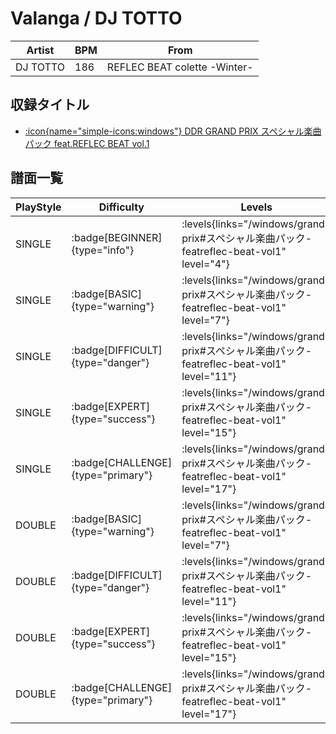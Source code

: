 # Valanga / DJ TOTTO

|Artist|BPM|From|
|------|---|----|
|DJ TOTTO|186|REFLEC BEAT colette -Winter-|

## 収録タイトル

- [:icon{name="simple-icons:windows"} DDR GRAND PRIX スペシャル楽曲パック feat.REFLEC BEAT vol.1](/windows/grand-prix#スペシャル楽曲パック-featreflec-beat-vol1)

## 譜面一覧

|PlayStyle|Difficulty|Levels|Notes|Movie|
|---------|----------|------|-----|-----|
|SINGLE| :badge[BEGINNER]{type="info"}| :levels{links="/windows/grand-prix#スペシャル楽曲パック-featreflec-beat-vol1" level="4"}|119/10||
|SINGLE| :badge[BASIC]{type="warning"}| :levels{links="/windows/grand-prix#スペシャル楽曲パック-featreflec-beat-vol1" level="7"}|250/14||
|SINGLE| :badge[DIFFICULT]{type="danger"}| :levels{links="/windows/grand-prix#スペシャル楽曲パック-featreflec-beat-vol1" level="11"}|435/20||
|SINGLE| :badge[EXPERT]{type="success"}| :levels{links="/windows/grand-prix#スペシャル楽曲パック-featreflec-beat-vol1" level="15"}|582/23||
|SINGLE| :badge[CHALLENGE]{type="primary"}| :levels{links="/windows/grand-prix#スペシャル楽曲パック-featreflec-beat-vol1" level="17"}|697/72||
|DOUBLE| :badge[BASIC]{type="warning"}| :levels{links="/windows/grand-prix#スペシャル楽曲パック-featreflec-beat-vol1" level="7"}|250/14||
|DOUBLE| :badge[DIFFICULT]{type="danger"}| :levels{links="/windows/grand-prix#スペシャル楽曲パック-featreflec-beat-vol1" level="11"}|435/20||
|DOUBLE| :badge[EXPERT]{type="success"}| :levels{links="/windows/grand-prix#スペシャル楽曲パック-featreflec-beat-vol1" level="15"}|563/23||
|DOUBLE| :badge[CHALLENGE]{type="primary"}| :levels{links="/windows/grand-prix#スペシャル楽曲パック-featreflec-beat-vol1" level="17"}|684/68||
